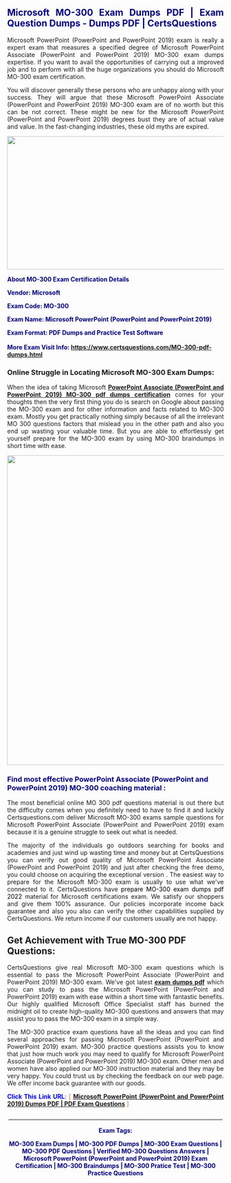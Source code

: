 <h2 style="text-align: justify;"><span style="color: #000080;">Microsoft MO-300 Exam Dumps PDF | Exam Question Dumps - Dumps PDF | CertsQuestions</span></h2>
<p style="text-align: justify;">Microsoft PowerPoint (PowerPoint and PowerPoint 2019) exam is really a expert exam that measures a specified degree of Microsoft PowerPoint Associate (PowerPoint and PowerPoint 2019) MO-300 exam dumps expertise. If you want to avail the opportunities of carrying out a improved job and to perform with all the huge organizations you should do Microsoft MO-300 exam certification.</p>
<p style="text-align: justify;">You will discover generally these persons who are unhappy along with your success. They will argue that these Microsoft PowerPoint Associate (PowerPoint and PowerPoint 2019) MO-300 exam are of no worth but this can be not correct. These might be new for the Microsoft PowerPoint (PowerPoint and PowerPoint 2019) degrees bust they are of actual value and value. In the fast-changing industries, these old myths are expired.</p>
<p><img style="display: block; margin-left: auto; margin-right: auto;" src="https://i.imgur.com/eaP4ae9.png" width="840" height="310" /></p>
<p><span style="color: #000080;"><strong>About MO-300 Exam Certification Details</strong></span></p>
<p><span style="color: #000080;"><strong>Vendor: Microsoft<br /></strong></span></p>
<p><span style="color: #000080;"><strong>Exam Code: MO-300</strong></span></p>
<p><span style="color: #000080;"><strong>Exam Name: Microsoft PowerPoint (PowerPoint and PowerPoint 2019)</strong></span></p>
<p><span style="color: #000080;"><strong>Exam Format: PDF Dumps and Practice Test Software<br /><br />More Exam Visit Info: <span style="color: #ff6600;"><a href="https://www.certsquestions.com/MO-300-pdf-dumps.html">https://www.certsquestions.com/MO-300-pdf-dumps.html</a></span></strong></span></p>
<h3>Online Struggle in Locating Microsoft MO-300 Exam Dumps:</h3>
<p style="text-align: justify;">When the idea of taking Microsoft <a href="https://www.certsquestions.com/MO-300-pdf-dumps.html"><strong>PowerPoint Associate (PowerPoint and PowerPoint 2019) MO-300 pdf dumps certification</strong></a> comes for your thoughts then the very first thing you do is search on Google about passing the MO-300 exam and for other information and facts related to MO-300 exam. Mostly you get practically nothing simply because of all the irrelevant MO 300 questions factors that mislead you in the other path and also you end up wasting your valuable time. But you are able to effortlessly get yourself prepare for the MO-300 exam by using MO-300 braindumps in short time with ease.</p>
<p><a href="https://www.certsquestions.com/MO-300-pdf-dumps.html"><img style="display: block; margin-left: auto; margin-right: auto;" src="https://i.imgur.com/pxhoKQ2.png" width="720" /></a></p>
<h3><span style="color: #000080;">Find most effective PowerPoint Associate (PowerPoint and PowerPoint 2019) MO-300 coaching material :</span></h3>
<p style="text-align: justify;">The most beneficial online MO 300 pdf questions material is out there but the difficulty comes when you definitely need to have to find it and luckily Certsquestions.com deliver Microsoft MO-300 exams sample questions for Microsoft PowerPoint Associate (PowerPoint and PowerPoint 2019) exam because it is a genuine struggle to seek out what is needed.</p>
<p style="text-align: justify;">The majority of the individuals go outdoors searching for books and academies and just wind up wasting time and money but at CertsQuestions you can verify out good quality of Microsoft PowerPoint Associate (PowerPoint and PowerPoint 2019) and just after checking the free demo, you could choose on acquiring the exceptional version . The easiest way to prepare for the Microsoft MO-300 exam is usually to use what we've connected to it. CertsQuestions have <span style="color: #000000;">prepare MO-300 exam dumps pdf 2022</span> material for Microsoft certifications exam. We satisfy our shoppers and give them 100% assurance. Our policies incorporate income back guarantee and also you also can verify the other capabilities supplied by CertsQuestions. We return income if our customers usually are not happy.</p>
<h2>Get Achievement with True MO-300 PDF Questions:</h2>
<p style="text-align: justify;">CertsQuestions give real Microsoft MO-300 exam questions which is essential to pass the Microsoft PowerPoint Associate (PowerPoint and PowerPoint 2019) MO-300 exam. We've got latest<strong>&nbsp;<a href="https://www.certsquestions.com/">exam dumps pdf</a></strong>&nbsp;which you can study to pass the Microsoft PowerPoint (PowerPoint and PowerPoint 2019) exam with ease within a short time with fantastic benefits. Our highly qualified Microsoft Office Specialist staff has burned the midnight oil to create high-quality MO-300 questions and answers that may assist you to pass the MO-300 exam in a simple way.</p>
<p style="text-align: justify;">The MO-300 practice exam questions have all the ideas and you can find several approaches for passing Microsoft PowerPoint (PowerPoint and PowerPoint 2019) exam. MO-300 practice questions assists you to know that just how much work you may need to qualify for Microsoft PowerPoint Associate (PowerPoint and PowerPoint 2019) MO-300 exam. Other men and women have also applied our MO-300 instruction material and they may be very happy. You could trust us by checking the feedback on our web page. We offer income back guarantee with our goods.</p>
<p style="text-align: justify;"><span style="color: #0000ff;"><strong>Click This Link URL</strong>:</span> <span style="color: #ff6600;">[ <strong><a href="https://www.certsquestions.com/microsoft-office-specialist-certification.html">Microsoft PowerPoint (PowerPoint and PowerPoint 2019) Dumps PDF | PDF Exam Questions</a></strong> ]</span></p>
<p style="text-align: center;">______________________________________________________________________________</p>
<p style="text-align: center;"><span style="color: #000080;"><strong>Exam Tags:</strong></span></p>
<p style="text-align: center;"><span style="color: #000080;"><strong>MO-300 Exam Dumps | MO-300 PDF Dumps | MO-300 Exam Questions | MO-300 PDF Questions | Verified MO-300 Questions Answers | Microsoft PowerPoint (PowerPoint and PowerPoint 2019) Exam Certification | MO-300 Braindumps | MO-300 Pratice Test | MO-300 Practice Questions</strong></span></p>
